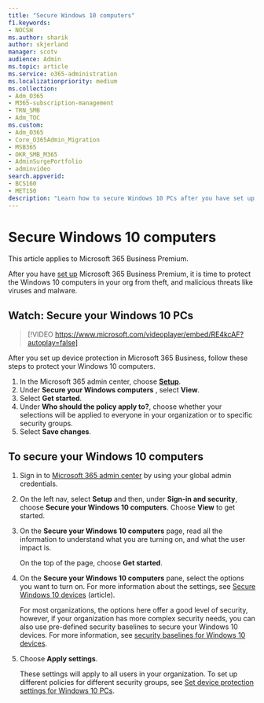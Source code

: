 ```yaml
---
title: "Secure Windows 10 computers"
f1.keywords:
- NOCSH
ms.author: sharik
author: skjerland
manager: scotv
audience: Admin
ms.topic: article
ms.service: o365-administration
ms.localizationpriority: medium
ms.collection: 
- Adm_O365
- M365-subscription-management
- TRN_SMB
- Adm_TOC
ms.custom:
- Adm_O365
- Core_O365Admin_Migration
- MSB365
- OKR_SMB_M365
- AdminSurgePortfolio
- adminvideo
search.appverid:
- BCS160
- MET150
description: "Learn how to secure Windows 10 PCs after you have set up Microsoft 365 Business Premium."
---
```


# Secure Windows 10 computers

This article applies to Microsoft 365 Business Premium.

After you have [set up](business-set-up.md) Microsoft 365 Business Premium, it is time to protect the Windows 10 computers in your org from theft, and malicious threats like viruses and malware.

## Watch: Secure your Windows 10 PCs

> [!VIDEO https://www.microsoft.com/videoplayer/embed/RE4kcAF?autoplay=false]

After you set up device protection in Microsoft 365 Business, follow these steps to protect your Windows 10 computers.

1. In the Microsoft 365 admin center, choose <a href="https://go.microsoft.com/fwlink/p/?linkid=2171997" target="_blank">**Setup**</a>.
1. Under  **Secure your Windows computers** , select  **View**.
1. Select  **Get started**.
1. Under **Who should the policy apply to?**, choose whether your selections will be applied to everyone in your organization or to specific security groups.
1. Select  **Save changes**.

## To secure your Windows 10 computers

1. Sign in to [Microsoft 365 admin center](https://admin.microsoft.com) by using your global admin credentials. 
2. On the left nav, select **Setup** and then, under **Sign-in and security**, choose **Secure your Windows 10 computers**. Choose **View** to get started.
3. On the **Secure your Windows 10 computers** page, read all the information to understand what you are turning on, and what the user impact is.

    On the top of the page, choose **Get started**.

4. On the **Secure your Windows 10 computers** pane, select the options you want to turn on. For more information about the settings, see [Secure Windows 10 devices](../misc/secure-windows-10-devices.md) (article). 
    
    For most organizations, the options here offer a good level of security, however, if your organization has more complex security needs, you can also use pre-defined security baselines to secure  your Windows 10 devices. For more information, see [security baselines for Windows 10 devices](/mem/intune/protect/security-baselines).   

1. Choose **Apply settings**.

    These settings will apply to all users in your organization. To set up different policies for different security groups, see [Set device protection settings for Windows 10 PCs](../devices/protection-settings-for-windows-10-pcs.md).
